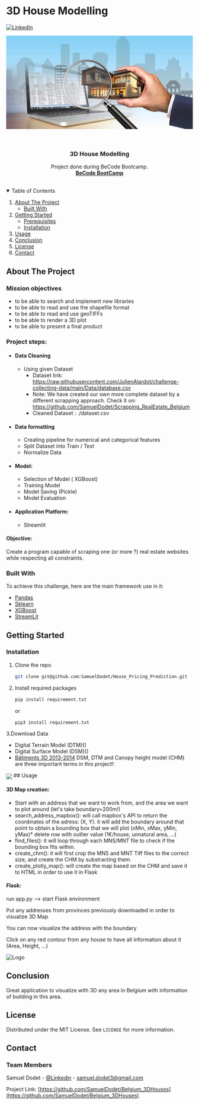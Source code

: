 # 3D House Modelling



[![LinkedIn][linkedin-shield]](https://www.linkedin.com/in/samuel-dodet/)


![Logo](https://github.com/SamuelDodet/Scrapping_RealEstate_Belgium/blob/main/image/logo.png)
<!-- PROJECT LOGO -->
<br />
<p align="center">
    

  <h3 align="center">3D House Modelling </h3>

  <p align="center">
    Project done during BeCode Bootcamp.
    <br />
    <a href="https://becode.org/learn/ai-bootcamp/"><strong> BeCode BootCamp </strong></a>
    <br />
    <br />

  </p>
</p>



<!-- TABLE OF CONTENTS -->
<details open="open">
  <summary>Table of Contents</summary>
  <ol>
    <li>
      <a href="#about-the-project">About The Project</a>
      <ul>
        <li><a href="#built-with">Built With</a></li>
      </ul>
    </li>
    <li>
      <a href="#getting-started">Getting Started</a>
      <ul>
        <li><a href="#prerequisites">Prerequisites</a></li>
        <li><a href="#installation">Installation</a></li>
      </ul>
    </li>
    <li><a href="#usage">Usage</a></li>
    <li><a href="#roadmap">Conclusion</a></li>
    <li><a href="#license">License</a></li>
    <li><a href="#contact">Contact</a></li>
  </ol>
</details>



<!-- ABOUT THE PROJECT -->
## About The Project


### Mission objectives
- to be able to search and implement new libraries
- to be able to read and use the shapefile format
- to be able to read and use geoTIFFs
- to be able to render a 3D plot
- to be able to present a final product

### Project steps:
- #### Data Cleaning
  * Using given Dataset
    * Dataset link: https://raw.githubusercontent.com/JulienAlardot/challenge-collecting-data/main/Data/database.csv
    * Note: We have created our own more complete dataset by a different scrapping approach. 
      Check it on: https://github.com/SamuelDodet/Scrapping_RealEstate_Belgium
    * Cleaned Dataset : ./dataset.csv
    

- #### Data formatting
  * Creating pipeline for numerical and categorical features
  * Split Dataset into Train / Test
  * Normalize Data
    

- #### Model:
    * Selection of Model ( XGBoost)
    * Training Model
    * Model Saving (Pickle)
    * Model Evaluation

- #### Application Platform:
    * Streamlit
    
#### Objective:
Create a program capable of scraping one (or more ?) real estate websites while respecting all constraints.


### Built With

To achieve this challenge, here are the main framework use in it:

* [Pandas](https://pandas.pydata.org/)
* [Sklearn](https://scikit-learn.org/stable/)
* [XGBoost](https://xgboost.readthedocs.io/en/latest/)
* [StreamLit](https://streamlit.io/)




<!-- GETTING STARTED -->
## Getting Started



### Installation


1. Clone the repo
   ```sh
   git clone git@github.com:SamuelDodet/House_Pricing_Prediction.git
   ```
2. Install required packages
   ```sh
   pip install requirement.txt
   ```
   or
   ```sh
   pip3 install requirement.txt
   ```
3.Download Data

- Digital Terrain Model (DTM)()
- Digital Surface Model (DSM)()
- [Bâtiments 3D 2013-2014]((https://geoportail.wallonie.be/catalogue/4de94d5d-9036-4953-beca-3ff76e4b1ec8.html))
DSM, DTM and Canopy height model (CHM) are three important terms in this project!:
<img align="center" src="https://i.stack.imgur.com/1l3EA.png" />
<!-- USAGE EXAMPLES -->
## Usage

#### 3D Map creation:
* Start with an address that we want to work from, and the area we want to plot around (let's take boundary=200m!)
* search_address_mapbox(): will call mapbox's API to return the coordinates of the adress: (X, Y). it will add the boundary around that point to obtain a bounding box that we will plot (xMin, xMax, yMin, yMax)* delete row with outlier value (1€/house, unnatural area, ...)
* find_files(): it will loop through each MNS/MNT file to check if the bounding box fits within.
* create_chm(): it will first crop the MNS and MNT Tiff files to the correct size, and create the CHM by substracting them.
* create_plotly_map(): will create the map based on the CHM and save it to HTML in order to use it in Flask


#### Flask:

run app.py --> start Flask environment

Put any addresses from provinces previously downloaded in order to visualize 3D Map

You can now visualize the address with the boundary 

Click on any red contour from any house to have all information about it (Area, Height, ...)


![Logo](https://github.com/SamuelDodet/Belgian_Houses_Price_Prediction/blob/main/image/img.png)




<!-- ROADMAP -->
## Conclusion

Great application to visualize with 3D any area in Belgium with information of building in this area.



<!-- LICENSE -->
## License

Distributed under the MIT License. See `LICENSE` for more information.



<!-- CONTACT -->
## Contact

### Team Members
Samuel Dodet - [@Linkedin](https://www.linkedin.com/in/samuel-dodet/) - samuel.dodet3@gmail.com


Project Link: [https://github.com/SamuelDodet/Belgium_3DHouses](https://github.com/SamuelDodet/Belgium_3DHouses)

[linkedin-shield]: https://img.shields.io/badge/-LinkedIn-black.svg?style=for-the-badge&logo=linkedin&colorB=555


